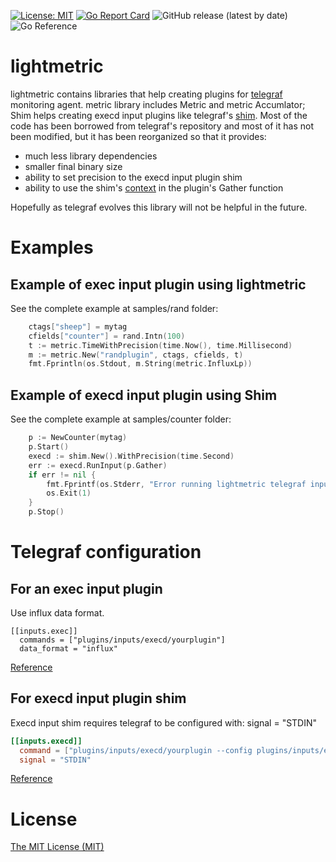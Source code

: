 [![License: MIT](https://img.shields.io/badge/License-MIT-yellow.svg)](https://github.com/tesibelda/lightmetric/raw/master/LICENSE)
[![Go Report Card](https://goreportcard.com/badge/github.com/tesibelda/lightmetric)](https://goreportcard.com/report/github.com/tesibelda/lightmetric)
![GitHub release (latest by date)](https://img.shields.io/github/v/release/tesibelda/lightmetric?display_name=release)
![Go Reference](https://pkg.go.dev/github.com/tesibelda/lightmetric)

# lightmetric

lightmetric contains libraries that help creating plugins for [telegraf](https://github.com/influxdata/telegraf) monitoring agent. metric library includes Metric and metric Accumlator; Shim helps creating execd input plugins like telegraf's [shim](https://github.com/influxdata/telegraf/tree/master/plugins/common/shim). Most of the code has been borrowed from telegraf's repository and most of it has not been modified, but it has been reorganized so that it provides:
* much less library dependencies
* smaller final binary size
* ability to set precision to the execd input plugin shim
* ability to use the shim's [context](https://pkg.go.dev/context) in the plugin's Gather function

Hopefully as telegraf evolves this library will not be helpful in the future.


# Examples

## Example of exec input plugin using lightmetric

See the complete example at samples/rand folder:

```go
	ctags["sheep"] = mytag
	cfields["counter"] = rand.Intn(100)
	t := metric.TimeWithPrecision(time.Now(), time.Millisecond)
	m := metric.New("randplugin", ctags, cfields, t)
	fmt.Fprintln(os.Stdout, m.String(metric.InfluxLp))
```

## Example of execd input plugin using Shim

See the complete example at samples/counter folder:

```go
	p := NewCounter(mytag)
	p.Start()
	execd := shim.New().WithPrecision(time.Second)
	err := execd.RunInput(p.Gather)
	if err != nil {
		fmt.Fprintf(os.Stderr, "Error running lightmetric telegraf input shim: %w\n", err)
		os.Exit(1)
	}
	p.Stop()
```


# Telegraf configuration

## For an exec input plugin

Use influx data format.

```
[[inputs.exec]]
  commands = ["plugins/inputs/execd/yourplugin"]
  data_format = "influx"
```

[Reference](https://github.com/influxdata/telegraf/tree/master/plugins/inputs/exec) 

## For execd input plugin shim

Execd input shim requires telegraf to be configured with: signal = "STDIN"

```toml
[[inputs.execd]]
  command = ["plugins/inputs/execd/yourplugin --config plugins/inputs/execd/yourplugin.conf"]
  signal = "STDIN"
```

[Reference](https://github.com/influxdata/telegraf/tree/master/plugins/inputs/execd)


# License

[The MIT License (MIT)](https://github.com/tesibelda/vcstat/blob/master/LICENSE)
